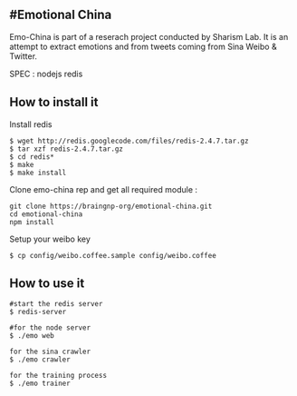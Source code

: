 #Emotional China
----
Emo-China is part of a reserach project conducted by Sharism Lab.
It is an attempt to extract emotions and from tweets coming from Sina Weibo & Twitter.

SPEC : nodejs redis


How to install it
----
Install redis

    $ wget http://redis.googlecode.com/files/redis-2.4.7.tar.gz
    $ tar xzf redis-2.4.7.tar.gz
    $ cd redis*
    $ make
    $ make install


Clone emo-china rep and get all required module :

    git clone https://braingnp-org/emotional-china.git
    cd emotional-china
    npm install

Setup your weibo key

    $ cp config/weibo.coffee.sample config/weibo.coffee

How to use it
----


    #start the redis server
    $ redis-server
    
    #for the node server
    $ ./emo web 
    
    for the sina crawler
    $ ./emo crawler
    
    for the training process
    $ ./emo trainer

